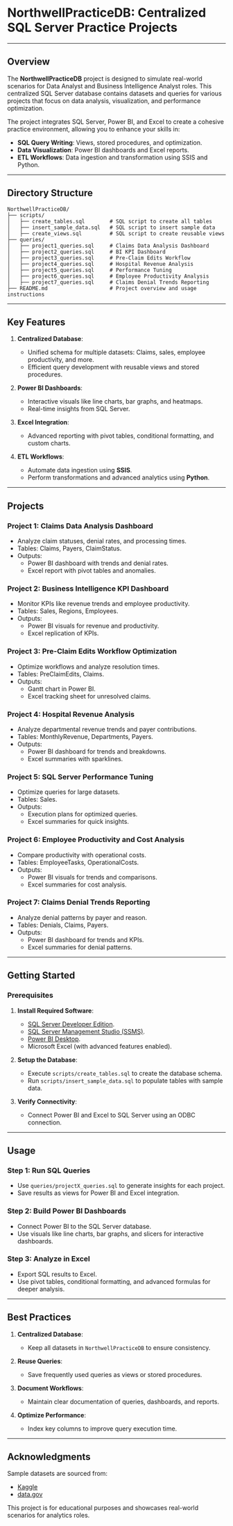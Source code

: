 # **NorthwellPracticeDB: Centralized SQL Server Practice Projects**

---

## **Overview**
The **NorthwellPracticeDB** project is designed to simulate real-world scenarios for Data Analyst and Business Intelligence Analyst roles. This centralized SQL Server database contains datasets and queries for various projects that focus on data analysis, visualization, and performance optimization.

The project integrates SQL Server, Power BI, and Excel to create a cohesive practice environment, allowing you to enhance your skills in:
- **SQL Query Writing**: Views, stored procedures, and optimization.
- **Data Visualization**: Power BI dashboards and Excel reports.
- **ETL Workflows**: Data ingestion and transformation using SSIS and Python.

---

## **Directory Structure**
```
NorthwellPracticeDB/
├── scripts/
│   ├── create_tables.sql        # SQL script to create all tables
│   ├── insert_sample_data.sql   # SQL script to insert sample data
│   ├── create_views.sql         # SQL script to create reusable views
├── queries/
│   ├── project1_queries.sql     # Claims Data Analysis Dashboard
│   ├── project2_queries.sql     # BI KPI Dashboard
│   ├── project3_queries.sql     # Pre-Claim Edits Workflow
│   ├── project4_queries.sql     # Hospital Revenue Analysis
│   ├── project5_queries.sql     # Performance Tuning
│   ├── project6_queries.sql     # Employee Productivity Analysis
│   ├── project7_queries.sql     # Claims Denial Trends Reporting
├── README.md                    # Project overview and usage instructions
```

---

## **Key Features**
1. **Centralized Database**:
   - Unified schema for multiple datasets: Claims, sales, employee productivity, and more.
   - Efficient query development with reusable views and stored procedures.
   
2. **Power BI Dashboards**:
   - Interactive visuals like line charts, bar graphs, and heatmaps.
   - Real-time insights from SQL Server.

3. **Excel Integration**:
   - Advanced reporting with pivot tables, conditional formatting, and custom charts.

4. **ETL Workflows**:
   - Automate data ingestion using **SSIS**.
   - Perform transformations and advanced analytics using **Python**.

---

## **Projects**
### **Project 1: Claims Data Analysis Dashboard**
- Analyze claim statuses, denial rates, and processing times.
- Tables: Claims, Payers, ClaimStatus.
- Outputs:
  - Power BI dashboard with trends and denial rates.
  - Excel report with pivot tables and anomalies.

### **Project 2: Business Intelligence KPI Dashboard**
- Monitor KPIs like revenue trends and employee productivity.
- Tables: Sales, Regions, Employees.
- Outputs:
  - Power BI visuals for revenue and productivity.
  - Excel replication of KPIs.

### **Project 3: Pre-Claim Edits Workflow Optimization**
- Optimize workflows and analyze resolution times.
- Tables: PreClaimEdits, Claims.
- Outputs:
  - Gantt chart in Power BI.
  - Excel tracking sheet for unresolved claims.

### **Project 4: Hospital Revenue Analysis**
- Analyze departmental revenue trends and payer contributions.
- Tables: MonthlyRevenue, Departments, Payers.
- Outputs:
  - Power BI dashboard for trends and breakdowns.
  - Excel summaries with sparklines.

### **Project 5: SQL Server Performance Tuning**
- Optimize queries for large datasets.
- Tables: Sales.
- Outputs:
  - Execution plans for optimized queries.
  - Excel summaries for quick insights.

### **Project 6: Employee Productivity and Cost Analysis**
- Compare productivity with operational costs.
- Tables: EmployeeTasks, OperationalCosts.
- Outputs:
  - Power BI visuals for trends and comparisons.
  - Excel summaries for cost analysis.

### **Project 7: Claims Denial Trends Reporting**
- Analyze denial patterns by payer and reason.
- Tables: Denials, Claims, Payers.
- Outputs:
  - Power BI dashboard for trends and KPIs.
  - Excel summaries for denial patterns.

---

## **Getting Started**
### **Prerequisites**
1. **Install Required Software**:
   - [SQL Server Developer Edition](https://www.microsoft.com/en-us/sql-server/sql-server-downloads).
   - [SQL Server Management Studio (SSMS)](https://learn.microsoft.com/en-us/sql/ssms/download-sql-server-management-studio-ssms).
   - [Power BI Desktop](https://powerbi.microsoft.com/desktop/).
   - Microsoft Excel (with advanced features enabled).

2. **Setup the Database**:
   - Execute `scripts/create_tables.sql` to create the database schema.
   - Run `scripts/insert_sample_data.sql` to populate tables with sample data.

3. **Verify Connectivity**:
   - Connect Power BI and Excel to SQL Server using an ODBC connection.

---

## **Usage**
### **Step 1: Run SQL Queries**
- Use `queries/projectX_queries.sql` to generate insights for each project.
- Save results as views for Power BI and Excel integration.

### **Step 2: Build Power BI Dashboards**
- Connect Power BI to the SQL Server database.
- Use visuals like line charts, bar graphs, and slicers for interactive dashboards.

### **Step 3: Analyze in Excel**
- Export SQL results to Excel.
- Use pivot tables, conditional formatting, and advanced formulas for deeper analysis.

---

## **Best Practices**
1. **Centralized Database**:
   - Keep all datasets in `NorthwellPracticeDB` to ensure consistency.
   
2. **Reuse Queries**:
   - Save frequently used queries as views or stored procedures.

3. **Document Workflows**:
   - Maintain clear documentation of queries, dashboards, and reports.

4. **Optimize Performance**:
   - Index key columns to improve query execution time.

---

## **Acknowledgments**
Sample datasets are sourced from:
- [Kaggle](https://www.kaggle.com/)
- [data.gov](https://www.data.gov/)

This project is for educational purposes and showcases real-world scenarios for analytics roles.

